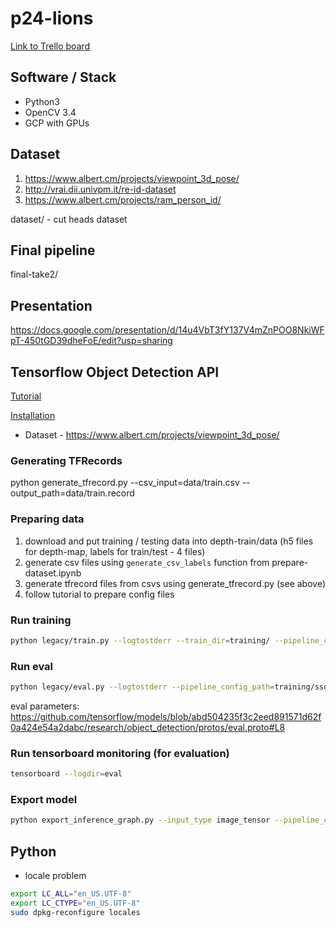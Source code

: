 # p24-lions

[Link to Trello board](https://trello.com/b/FtCbqxlQ/p24-lions)

## Software / Stack

 * Python3
 * OpenCV 3.4
 * GCP with GPUs
 
## Dataset

 1. https://www.albert.cm/projects/viewpoint_3d_pose/
 2. http://vrai.dii.univpm.it/re-id-dataset
 3. https://www.albert.cm/projects/ram_person_id/
 
 dataset/ - cut heads dataset
 
## Final pipeline
final-take2/
 
## Presentation

https://docs.google.com/presentation/d/14u4VbT3fY137V4mZnPOO8NkiWFpT-450tGD39dheFoE/edit?usp=sharing
 
## Tensorflow Object Detection API
[Tutorial](https://becominghuman.ai/tensorflow-object-detection-api-tutorial-training-and-evaluating-custom-object-detector-ed2594afcf73)

[Installation](https://github.com/tensorflow/models/blob/master/research/object_detection/g3doc/installation.md)

* Dataset - https://www.albert.cm/projects/viewpoint_3d_pose/

### Generating TFRecords

python generate_tfrecord.py --csv_input=data/train.csv  --output_path=data/train.record

### Preparing data

1. download and put training / testing data into depth-train/data  (h5 files for depth-map, labels for train/test - 4 files)
2. generate csv files using `generate_csv_labels` function from prepare-dataset.ipynb
3. generate tfrecord files from csvs using generate_tfrecord.py (see above)
4. follow tutorial to prepare config files

### Run training 

``` bash
python legacy/train.py --logtostderr --train_dir=training/ --pipeline_config_path=training/ssd_mobilenet_v1_coco.config
```

### Run eval

``` bash
python legacy/eval.py --logtostderr --pipeline_config_path=training/ssd_mobilenet_v1_coco.config --checkpoint_dir=training/ --eval_dir=eval/
```
eval parameters:
https://github.com/tensorflow/models/blob/abd504235f3c2eed891571d62f0a424e54a2dabc/research/object_detection/protos/eval.proto#L8

### Run tensorboard monitoring (for evaluation)

``` bash
tensorboard --logdir=eval
```

### Export model

``` bash
python export_inference_graph.py --input_type image_tensor --pipeline_config_path=training/ssd_mobilenet_v1_coco.config --trained_checkpoint_prefix=training/model.ckpt-400 --output_directory output
```

## Python

 - locale problem
``` bash
export LC_ALL="en_US.UTF-8"
export LC_CTYPE="en_US.UTF-8"
sudo dpkg-reconfigure locales
```

###
